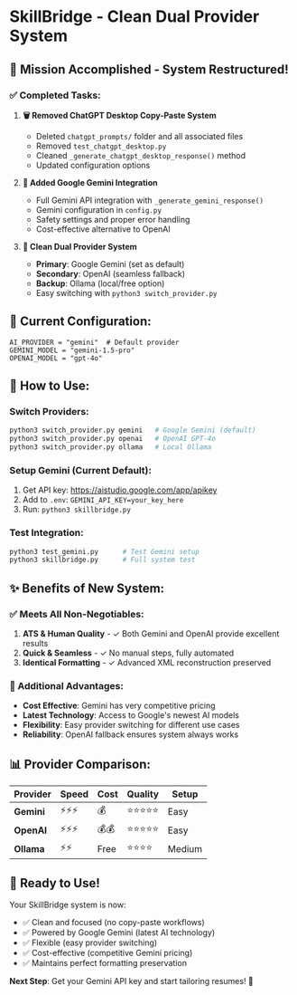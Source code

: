 # SkillBridge - Clean Dual Provider System

## 🎯 **Mission Accomplished - System Restructured!**

### ✅ **Completed Tasks:**

1. **🗑️ Removed ChatGPT Desktop Copy-Paste System**
   - Deleted `chatgpt_prompts/` folder and all associated files
   - Removed `test_chatgpt_desktop.py` 
   - Cleaned `_generate_chatgpt_desktop_response()` method
   - Updated configuration options

2. **🤖 Added Google Gemini Integration** 
   - Full Gemini API integration with `_generate_gemini_response()`
   - Gemini configuration in `config.py`
   - Safety settings and proper error handling
   - Cost-effective alternative to OpenAI

3. **🔄 Clean Dual Provider System**
   - **Primary**: Google Gemini (set as default)
   - **Secondary**: OpenAI (seamless fallback)
   - **Backup**: Ollama (local/free option)
   - Easy switching with `python3 switch_provider.py`

## 🚀 **Current Configuration:**

```
AI_PROVIDER = "gemini"  # Default provider
GEMINI_MODEL = "gemini-1.5-pro"
OPENAI_MODEL = "gpt-4o"
```

## 🔧 **How to Use:**

### **Switch Providers:**
```bash
python3 switch_provider.py gemini   # Google Gemini (default)
python3 switch_provider.py openai   # OpenAI GPT-4o
python3 switch_provider.py ollama   # Local Ollama
```

### **Setup Gemini (Current Default):**
1. Get API key: https://aistudio.google.com/app/apikey
2. Add to `.env`: `GEMINI_API_KEY=your_key_here`
3. Run: `python3 skillbridge.py`

### **Test Integration:**
```bash
python3 test_gemini.py      # Test Gemini setup
python3 skillbridge.py      # Full system test
```

## ✨ **Benefits of New System:**

### **✅ Meets All Non-Negotiables:**
1. **ATS & Human Quality** - ✓ Both Gemini and OpenAI provide excellent results
2. **Quick & Seamless** - ✓ No manual steps, fully automated
3. **Identical Formatting** - ✓ Advanced XML reconstruction preserved

### **🎯 Additional Advantages:**
- **Cost Effective**: Gemini has very competitive pricing
- **Latest Technology**: Access to Google's newest AI models  
- **Flexibility**: Easy provider switching for different use cases
- **Reliability**: OpenAI fallback ensures system always works

## 📊 **Provider Comparison:**

| Provider | Speed | Cost | Quality | Setup |
|----------|-------|------|---------|-------|
| **Gemini** | ⚡⚡⚡ | 💰 | ⭐⭐⭐⭐⭐ | Easy |
| **OpenAI** | ⚡⚡⚡ | 💰💰 | ⭐⭐⭐⭐⭐ | Easy |
| **Ollama** | ⚡⚡ | Free | ⭐⭐⭐⭐ | Medium |

## 🎉 **Ready to Use!**

Your SkillBridge system is now:
- ✅ Clean and focused (no copy-paste workflows)
- ✅ Powered by Google Gemini (latest AI technology)
- ✅ Flexible (easy provider switching)
- ✅ Cost-effective (competitive Gemini pricing)
- ✅ Maintains perfect formatting preservation

**Next Step**: Get your Gemini API key and start tailoring resumes! 🚀